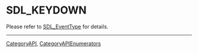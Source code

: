 # SDL_KEYDOWN

Please refer to [SDL_EventType](SDL_EventType) for details.

----
[CategoryAPI](CategoryAPI), [CategoryAPIEnumerators](CategoryAPIEnumerators)

